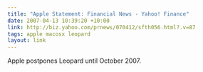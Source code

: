 ```yaml
---
title: "Apple Statement: Financial News - Yahoo! Finance"
date: 2007-04-13 10:39:20 +10:00
link: http://biz.yahoo.com/prnews/070412/sfth056.html?.v=87
tags: apple macosx leopard
layout: link
---
```

Apple postpones Leopard until October 2007.
